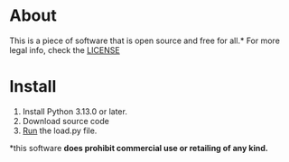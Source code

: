 # About
This is a piece of software that is open source and free for all.*
For more legal info, check the [LICENSE](https://github.com/Rainesroom/ViewPoint/blob/main/LICENSE.md)

# Install
1. Install Python 3.13.0 or later.
2. Download source code
3. [Run](https://realpython.com/run-python-scripts/) the load.py file.




*this software **does prohibit commercial use or retailing of any kind.**
